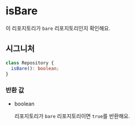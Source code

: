 # isBare

이 리포지토리가 `bare` 리포지토리인지 확인해요.

## 시그니처

```ts
class Repository {
  isBare(): boolean;
}
```

### 반환 값

<ul class="param-ul">
  <li class="param-li param-li-root">
    <span class="param-type">boolean</span>
    <br>
    <p class="param-description">리포지토리가 <code>bare</code> 리포지토리이면 <code>true</code>를 반환해요.</p>
  </li>
</ul>